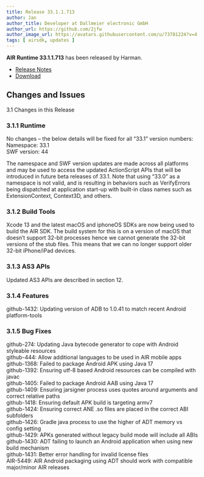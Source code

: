 ```yaml
---
title: Release 33.1.1.713
author: Jan
author_title: Developer at Dallmeier electronic GmbH
author_url: https://github.com/2jfw
author_image_url: https://avatars.githubusercontent.com/u/73781224?v=4
tags: [ airsdk, updates ]
---
```


**AIR Runtime 33.1.1.713** has been released by Harman.


- [Release Notes](https://airsdk.harman.com/api/versions/33.1.1.713/release-notes/Release_Notes_AIR_SDK_33.1.1.713.pdf)
- [Download](https://airsdk.harman.com/download/33.1.1.713)



## Changes and Issues
3.1 Changes in this Release  

### 3.1.1 Runtime  
No changes – the below details will be fixed for all “33.1” version numbers:  
Namespace: 33.1  
SWF version: 44  
  
The namespace and SWF version updates are made across all platforms and may be used to access the
updated ActionScript APIs that will be introduced in future beta releases of 33.1.
Note that using “33.0” as a namespace is not valid, and is resulting in behaviors such as VerifyErrors being
dispatched at application start-up with built-in class names such as ExtensionContext, Context3D, and others.
  
### 3.1.2 Build Tools  
Xcode 13 and the latest macOS and iphoneOS SDKs are now being used to build the AIR SDK.
The build system for this is on a version of macOS that doesn’t support 32-bit processes hence we cannot
generate the 32-bit versions of the stub files. This means that we can no longer support older 32-bit
iPhone/iPad devices.
  
### 3.1.3 AS3 APIs  
Updated AS3 APIs are described in section 12.
  
### 3.1.4 Features  
github-1432: Updating version of ADB to 1.0.41 to match recent Android platform-tools
  
### 3.1.5 Bug Fixes  
github-274: Updating Java bytecode generator to cope with Android styleable resources  
github-444: Allow additional languages to be used in AIR mobile apps  
github-1368: Failed to package Android APK using Java 17  
github-1392: Ensuring utf-8 based Android resources can be compiled with javac  
github-1405: Failed to package Android AAB using Java 17  
github-1409: Ensuring jarsigner process uses quotes around arguments and correct relative paths  
github-1418: Ensuring default APK build is targeting armv7  
github-1424: Ensuring correct ANE .so files are placed in the correct ABI subfolders  
github-1426: Gradle java process to use the higher of ADT memory vs config setting  
github-1429: APKs generated without legacy build mode will include all ABIs  
github-1430: ADT failing to launch an Android application when using new build mechanism  
github-1431: Better error handling for invalid license files  
AIR-5449: AIR Android packaging using ADT should work with compatible major/minor AIR releases  
